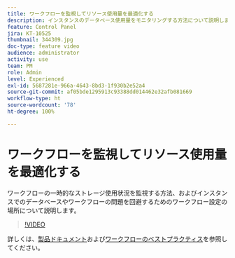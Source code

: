 ```yaml
---
title: ワークフローを監視してリソース使用量を最適化する
description: インスタンスのデータベース使用量をモニタリングする方法について説明します。
feature: Control Panel
jira: KT-10525
thumbnail: 344309.jpg
doc-type: feature video
audience: administrator
activity: use
team: PM
role: Admin
level: Experienced
exl-id: 5687281e-966a-4643-8bd3-1f930b2e52a4
source-git-commit: af05bde1295913c93388dd014462e32afb081669
workflow-type: ht
source-wordcount: '78'
ht-degree: 100%

---
```


# ワークフローを監視してリソース使用量を最適化する

ワークフローの一時的なストレージ使用状況を監視する方法、およびインスタンスでのデータベースやワークフローの問題を回避するためのワークフロー設定の場所について説明します。

>[!VIDEO](https://video.tv.adobe.com/v/344309/?quality=12&learn=0n)

詳しくは、[製品ドキュメント](https://experienceleague.adobe.com/docs/control-panel/using/performance-monitoring/database-monitoring/workflow-monitoring.html?lang=ja)および[ワークフローのベストプラクティス](https://experienceleague.adobe.com/docs/campaign-classic/using/automating-with-workflows/introduction/workflow-best-practices.html?lang=ja)を参照してください。
